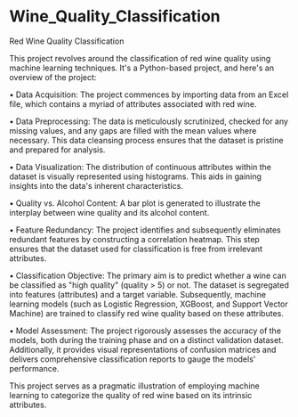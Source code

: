 # Wine_Quality_Classification
Red Wine Quality Classification

This project revolves around the classification of red wine quality using machine learning techniques. It's a Python-based project, and here's an overview of the project:

•	Data Acquisition: The project commences by importing data from an Excel file, which contains a myriad of attributes associated with red wine.

•	Data Preprocessing: The data is meticulously scrutinized, checked for any missing values, and any gaps are filled with the mean values where necessary. This data cleansing process ensures that the dataset is pristine and prepared for analysis.

•	Data Visualization: The distribution of continuous attributes within the dataset is visually represented using histograms. This aids in gaining insights into the data's inherent characteristics.

•	Quality vs. Alcohol Content: A bar plot is generated to illustrate the interplay between wine quality and its alcohol content.

•	Feature Redundancy: The project identifies and subsequently eliminates redundant features by constructing a correlation heatmap. This step ensures that the dataset used for classification is free from irrelevant attributes.

•	Classification Objective: The primary aim is to predict whether a wine can be classified as "high quality" (quality > 5) or not. The dataset is segregated into features (attributes) and a target variable. Subsequently, machine learning models (such as Logistic Regression, XGBoost, and Support Vector Machine) are trained to classify red wine quality based on these attributes.

•	Model Assessment: The project rigorously assesses the accuracy of the models, both during the training phase and on a distinct validation dataset. Additionally, it provides visual representations of confusion matrices and delivers comprehensive classification reports to gauge the models' performance.

This project serves as a pragmatic illustration of employing machine learning to categorize the quality of red wine based on its intrinsic attributes.
